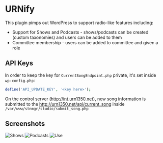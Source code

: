 # URNify

This plugin pimps out WordPress to support radio-like features including:
- Support for Shows and Podcasts - shows/podcasts can be created (custom taxonomies) and users can be added to them
-  Committee membership - users can be added to committee and given a role

## API Keys
In order to keep the key for `CurrentSongEndpoint.php` private, it's set inside `wp-config.php`:
```php
define('API_UPDATE_KEY', '<key here>');
```

On the control server (http://int.urn1350.net), new song information is submitted to the http://urn1350.net/api/current_song inside `/var/www/stnmgr/studio/submit_song.php`

## Screenshots
![Shows](http://i.imgur.com/NMnPJGV.png)
![Podcasts](http://i.imgur.com/0NdQt6q.png)
![Use](http://i.imgur.com/WiH2zou.png)
